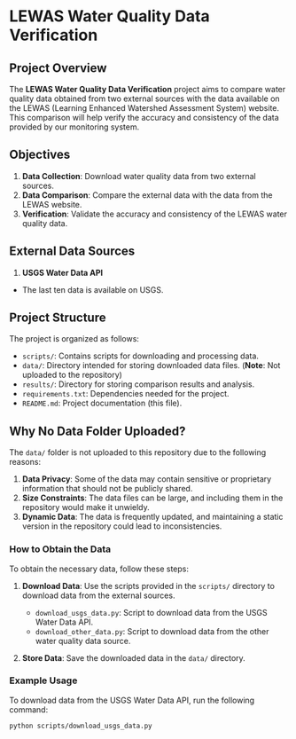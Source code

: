 # LEWAS Water Quality Data Verification

## Project Overview

The **LEWAS Water Quality Data Verification** project aims to compare water quality data obtained from two external sources with the data available on the LEWAS (Learning Enhanced Watershed Assessment System) website. This comparison will help verify the accuracy and consistency of the data provided by our monitoring system.

## Objectives

1. **Data Collection**: Download water quality data from two external sources.
2. **Data Comparison**: Compare the external data with the data from the LEWAS website.
3. **Verification**: Validate the accuracy and consistency of the LEWAS water quality data.

## External Data Sources

1. **USGS Water Data API**

- The last ten data is available on USGS.

## Project Structure

The project is organized as follows:

- `scripts/`: Contains scripts for downloading and processing data.
- `data/`: Directory intended for storing downloaded data files. (**Note**: Not uploaded to the repository)
- `results/`: Directory for storing comparison results and analysis.
- `requirements.txt`: Dependencies needed for the project.
- `README.md`: Project documentation (this file).

## Why No Data Folder Uploaded?

The `data/` folder is not uploaded to this repository due to the following reasons:

1. **Data Privacy**: Some of the data may contain sensitive or proprietary information that should not be publicly shared.
2. **Size Constraints**: The data files can be large, and including them in the repository would make it unwieldy.
3. **Dynamic Data**: The data is frequently updated, and maintaining a static version in the repository could lead to inconsistencies.

### How to Obtain the Data

To obtain the necessary data, follow these steps:

1. **Download Data**: Use the scripts provided in the `scripts/` directory to download data from the external sources.

   - `download_usgs_data.py`: Script to download data from the USGS Water Data API.
   - `download_other_data.py`: Script to download data from the other water quality data source.

2. **Store Data**: Save the downloaded data in the `data/` directory.

### Example Usage

To download data from the USGS Water Data API, run the following command:

```sh
python scripts/download_usgs_data.py
```
